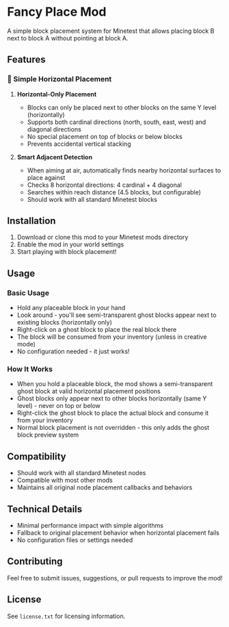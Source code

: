 # Fancy Place Mod

A simple block placement system for Minetest that allows placing block B next to block A without pointing at block A.

## Features

### 🎯 Simple Horizontal Placement

1. **Horizontal-Only Placement**
   - Blocks can only be placed next to other blocks on the same Y level (horizontally)
   - Supports both cardinal directions (north, south, east, west) and diagonal directions
   - No special placement on top of blocks or below blocks
   - Prevents accidental vertical stacking

2. **Smart Adjacent Detection**
   - When aiming at air, automatically finds nearby horizontal surfaces to place against
   - Checks 8 horizontal directions: 4 cardinal + 4 diagonal
   - Searches within reach distance (4.5 blocks, but configurable)
   - Should work with all standard Minetest blocks

## Installation

1. Download or clone this mod to your Minetest mods directory
2. Enable the mod in your world settings
3. Start playing with block placement!

## Usage

### Basic Usage
- Hold any placeable block in your hand
- Look around - you'll see semi-transparent ghost blocks appear next to existing blocks (horizontally only)
- Right-click on a ghost block to place the real block there
- The block will be consumed from your inventory (unless in creative mode)
- No configuration needed - it just works!

### How It Works
- When you hold a placeable block, the mod shows a semi-transparent ghost block at valid horizontal placement positions
- Ghost blocks only appear next to other blocks horizontally (same Y level) - never on top or below
- Right-click the ghost block to place the actual block and consume it from your inventory
- Normal block placement is not overridden - this only adds the ghost block preview system

## Compatibility

- Should work with all standard Minetest nodes
- Compatible with most other mods
- Maintains all original node placement callbacks and behaviors

## Technical Details

- Minimal performance impact with simple algorithms
- Fallback to original placement behavior when horizontal placement fails
- No configuration files or settings needed

## Contributing

Feel free to submit issues, suggestions, or pull requests to improve the mod!

## License

See `license.txt` for licensing information.
